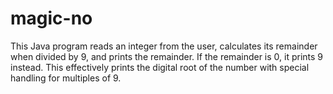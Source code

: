 # magic-no
This Java program reads an integer from the user, calculates its remainder when divided by 9, and prints the remainder. If the remainder is 0, it prints 9 instead. This effectively prints the digital root of the number with special handling for multiples of 9.
